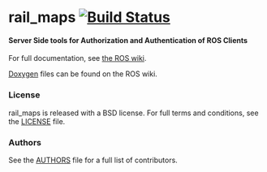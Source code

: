 rail_maps [![Build Status](https://api.travis-ci.org/WPI-RAIL/rail_maps.png)](https://travis-ci.org/WPI-RAIL/rail_maps)
=========

#### Server Side tools for Authorization and Authentication of ROS Clients
For full documentation, see [the ROS wiki](http://ros.org/wiki/rail_maps).

[Doxygen](http://docs.ros.org/indigo/api/rail_maps/html/) files can be found on the ROS wiki.

### License
rail_maps is released with a BSD license. For full terms and conditions, see the [LICENSE](LICENSE) file.

### Authors
See the [AUTHORS](AUTHORS.md) file for a full list of contributors.
